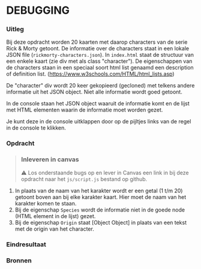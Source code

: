 # DEBUGGING

### Uitleg

Bij deze opdracht worden 20 kaarten met daarop characters van de serie Rick & Morty getoont. De informatie over de characters staat in een lokale JSON file (`rickmorty-characters.json`). In `index.html` staat de structuur van een enkele kaart (zie div met als class "character"). De eigenschappen van de characters staan in een speciaal soort html list genaamd een description of definition list. (https://www.w3schools.com/HTML/html_lists.asp) 

De "character" div wordt 20 keer gekopieerd (gecloned) met telkens andere informatie uit het JSON object. Niet alle informatie wordt goed getoont.

In de console staan het JSON object waaruit de informatie komt en de lijst met HTML elementen waarin de informatie moet worden gezet.

Je kunt deze in de console uitklappen door op de pijltjes links van de regel in de console te klikken. 

### Opdracht

> ### Inleveren in canvas
> :warning: Los onderstaande bugs op en lever in Canvas een link in bij deze opdracht naar het `js/script.js` bestand op github.

1. In plaats van de naam van het karakter wordt er een getal (1 t/m 20) getoont boven aan bij elke karakter kaart. Hier moet de naam van het karakter komen te staan.
2. Bij de eigenschap `Species` wordt de informatie niet in de goede node (HTML element in de lijst) gezet.
3. Bij de eigenschap `Origin` staat [Object Object] in plaats van een tekst met de origin van het character.


### Eindresultaat



### Bronnen

